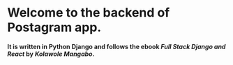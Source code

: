# Welcome to the backend of Postagram app.
**It is written in Python Django and follows the ebook *Full Stack Django and React* by *Kolawole Mangabo*.**